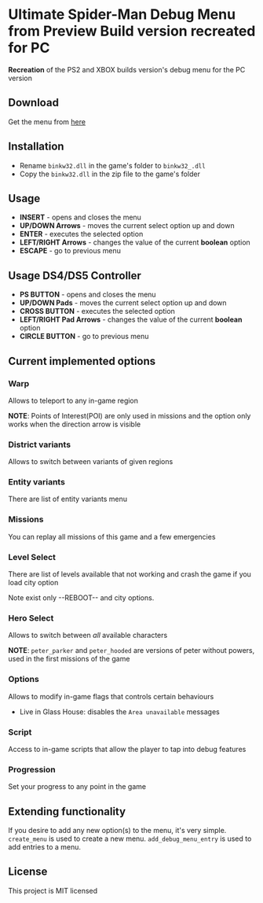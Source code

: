 # Ultimate Spider-Man Debug Menu from Preview Build version recreated for PC



**Recreation** of the PS2 and XBOX builds version's debug menu for the PC version

## Download

Get the menu from [here](https://github.com/MrUltimateSpiderManMODDER/usm_debug_menu_beta_version/releases/tag/v1)

## Installation

* Rename `binkw32.dll` in the game's folder to `binkw32_.dll`
* Copy the `binkw32.dll` in the zip file to the game's folder

## Usage

* **INSERT** - opens and closes the menu
* **UP/DOWN Arrows** - moves the current select option up and down
* **ENTER** - executes the selected option
* **LEFT/RIGHT Arrows** - changes the value of the current **boolean** option
* **ESCAPE** - go to previous menu

## Usage DS4/DS5 Controller

* **PS BUTTON** - opens and closes the menu
* **UP/DOWN Pads** - moves the current select option up and down
* **CROSS BUTTON** - executes the selected option
* **LEFT/RIGHT Pad Arrows** - changes the value of the current **boolean** option
* **CIRCLE BUTTON** - go to previous menu


## Current implemented options

### Warp

Allows to teleport to any in-game region

**NOTE**: Points of Interest(POI) are only used in missions and the option only works when the direction arrow is visible 

### District variants

Allows to switch between variants of given regions

### Entity variants

There are list of entity variants menu

### Missions

You can replay all missions of this game and a few emergencies


### Level Select

There are list of levels available that not working and crash the game if you load city option

Note exist only --REBOOT-- and city options.



### Hero Select

Allows to switch between *all* available characters

**NOTE**: `peter_parker` and `peter_hooded` are versions of peter without powers, used in the first missions of the game

### Options

Allows to modify in-game flags that controls certain behaviours

* Live in Glass House: disables the `Area unavailable` messages

### Script

Access to in-game scripts that allow the player to tap into debug features

### Progression

Set your progress to any point in the game

## Extending functionality

If you desire to add any new option(s) to the menu, it's very simple.
`create_menu` is used to create a new menu.
`add_debug_menu_entry` is used to add entries to a menu.


## License

This project is MIT licensed
